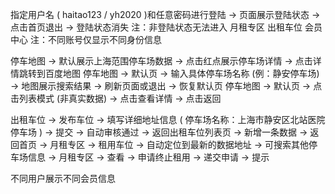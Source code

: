 <!-- 可演示功能 首页 -->
指定用户名 ( haitao123 / yh2020 )和任意密码进行登陆 -> 页面展示登陆状态 -> 点击首页退出 -> 登陆状态消失
注：非登陆状态无法进入 月租专区 出租车位 会员中心
注：不同账号仅显示不同身份信息

<!-- 可演示功能 停车地图 -->
停车地图 -> 默认展示上海范围停车场数据 -> 点击红点展示停车场详情 -> 点击详情跳转到百度地图 
停车地图 -> 默认页 -> 输入具体停车场名称 (例：静安停车场) -> 地图展示搜索结果 -> 刷新页面或退出 -> 恢复默认页
停车地图 -> 默认页 -> 点击列表模式 (非真实数据) -> 点击查看详情 -> 点击返回

<!-- 可演示功能 出租车位 月租专区联动-->
出租车位 -> 发布车位 -> 填写详细地址信息 ( 停车场名称：上海市静安区北站医院停车场 ) -> 提交 -> 
自动审核通过 -> 返回出租车位列表页 -> 新增一条数据 -> 返回首页 ->
月租专区 -> 租用车位 -> 自动定位到最新的数据地址 -> 可搜索其他停车场信息 -> 
月租专区 -> 查看 -> 申请终止租用 -> 递交申请 -> 提示

<!-- 可演示功能 会员中心 -->
不同用户展示不同会员信息

